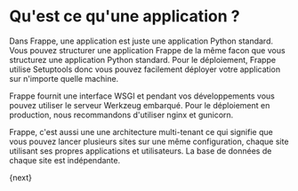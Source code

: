 # Qu'est ce qu'une application ?

Dans Frappe, une application est juste une application Python standard. Vous pouvez structurer une application Frappe de 
la même facon que vous structurez une application Python standard. Pour le déploiement, Frappe utilise Setuptools donc 
vous pouvez facilement déployer votre application sur n'importe quelle machine.

Frappe fournit une interface WSGI et pendant vos développements vous pouvez utiliser le serveur Werkzeug embarqué. Pour le
déploiement en production, nous recommandons d'utiliser nginx et gunicorn.

Frappe, c'est aussi une une architecture multi-tenant ce qui signifie que vous pouvez lancer plusieurs sites sur une même
configuration, chaque site utilisant ses propres applications et utilisateurs. La base de données de chaque site est indépendante.

{next}
